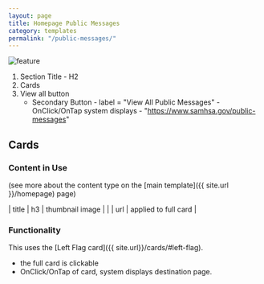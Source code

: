 ```yaml
---
layout: page
title: Homepage Public Messages
category: templates
permalink: "/public-messages/"
---
```


![feature](../assets/img/homepage/public-messages.png) 

1. Section Title - H2
2. Cards
3. View all button 
    - Secondary Button - label = "View All Public Messages" - OnClick/OnTap system displays - "https://www.samhsa.gov/public-messages"


## Cards
### Content in Use
(see more about the content type on the [main template]({{ site.url }}/homepage) page)

| title | h3
| thumbnail image | |
| url | applied to full card |

### Functionality
This uses the [Left Flag card]({{ site.url}}/cards/#left-flag).
- the full card is clickable
- OnClick/OnTap of card, system displays destination page.


